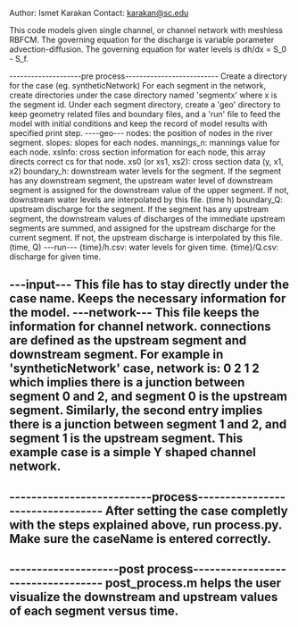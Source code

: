 Author: Ismet Karakan
Contact: karakan@sc.edu

This code models given single channel, or channel network
with meshless RBFCM. The governing equation for the discharge
is variable porameter advection-diffusion. The governing equation
for water levels is dh/dx = S_0 - S_f.

--------------------pre process--------------------------
Create a directory for the case (eg. syntheticNetwork)
For each segment in the network, create directories under the case directory
named 'segmentx' where x is the segment id. Under each segment directory,
create a 'geo' directory to keep geometry related files and boundary files, 
and a 'run' file to feed the model with initial conditions and keep the record
of model results with specified print step.
----geo---
nodes: the position of nodes in the river segment.
slopes: slopes for each nodes.
mannings_n: mannings value for each node.
xsInfo: cross section information for each node, this array directs correct cs for that node.
xs0 (or xs1, xs2): cross section data (y, x1, x2)
boundary_h: downstream water levels for the segment. If the segment has any downstream segment,
          the upstream water level of downstream segment is assigned for the downstream value
          of the upper segment. If not, downstream water levels are interpolated by this
          file. (time h)
boundary_Q: upstream discharge for the segment. If the segment has any upstream segment,
          the downstream values of discharges of the immediate upstream segments are summed,
          and assigned for the upstream discharge for the current segment. If not, the upstream
          discharge is interpolated by this file. (time, Q)
---run---
{time}/h.csv: water levels for given time.
{time}/Q.csv: discharge for given time.

---input---
This file has to stay directly under the case name. Keeps the necessary information for the model.
---network---
This file keeps the information for channel network. connections are defined as the upstream segment and
downstream segment. For example in 'syntheticNetwork' case, network is:
0 2
1 2
which implies there is a junction between segment 0 and 2, and segment 0 is the upstream segment. Similarly,
the second entry implies there is a junction between segment 1 and 2, and segment 1 is the upstream segment.
This example case is a simple Y shaped channel network.
------------------------------------------------------------------

--------------------------process---------------------------------
After setting the case completly with the steps explained above, run process.py. Make sure the caseName is entered
correctly.
-------------------------------------------------------------------

--------------------post process----------------------------------
post_process.m helps the user visualize the downstream and upstream values of each segment versus time.
---------------------------------------------------------------------

